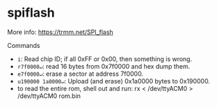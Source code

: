 spiflash
====

More info: https://trmm.net/SPI_flash

Commands

* `i`: Read chip ID; if all 0xFF or 0x00, then something is wrong.
* `r7f0000↵`: read 16 bytes from 0x7f0000 and hex dump them.
* `e7f0000↵`: erase a sector at address 7f0000.
* `u190000 1a0000↵`: Upload (and erase) 0x1a0000 bytes to 0x190000.
* to read the entire rom, shell out and run:
  rx < /dev/ttyACM0 > /dev/ttyACM0 rom.bin

